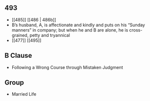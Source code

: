 ## 493
- [[485]] [[486 | 486b]] 
- B’s husband, A, is affectionate and kindly and puts on his “Sunday manners” in company; but when he and B are alone, he is cross-grained, petty and tryannical
- [[477]] [[495]] 

## B Clause
- Following a Wrong Course through Mistaken Judgment

## Group
- Married Life

